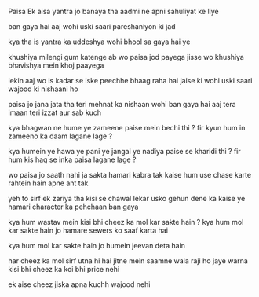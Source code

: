 Paisa 
Ek aisa yantra 
jo banaya tha aadmi ne 
apni sahuliyat ke liye 

ban gaya hai aaj wohi 
uski saari pareshaniyon ki jad 

kya tha is yantra ka uddeshya 
wohi bhool sa gaya hai ye 

khushiya milengi gum katenge 
ab wo paisa jod payega 
jisse wo khushiya bhavishya mein 
khoj paayega 

lekin aaj wo is kadar se iske 
peechhe bhaag raha hai 
jaise ki wohi uski saari wajood
ki nishaani ho 

paisa jo jana jata tha 
teri mehnat ka nishaan 
wohi ban gaya hai aaj 
tera imaan teri izzat aur sab kuch 

kya bhagwan ne hume 
ye zameene paise mein bechi thi ? 
fir kyun hum in zameeno ka daam 
lagane lage ? 

kya humein ye hawa ye pani 
ye jangal ye nadiya 
paise se kharidi thi ? 
fir hum kis haq se inka paisa 
lagane lage ? 

wo paisa jo saath nahi ja sakta 
hamari kabra tak 
kaise hum use chase karte rahtein 
hain apne ant tak 

yeh to sirf ek zariya tha 
kisi se chawal lekar 
usko gehun dene ka 
kaise ye hamari character ka
pehchaan ban gaya 

kya hum wastav mein kisi
bhi cheez ka mol kar sakte hain ? 
kya hum mol kar sakte hain
jo hamare sewers ko saaf karta hai 

kya hum mol kar sakte hain 
jo humein jeevan deta hain 

har cheez ka mol sirf utna hi hai
jitne mein saamne wala raji ho jaye 
warna kisi bhi cheez ka koi bhi price nehi 

ek aise cheez jiska apna kuchh wajood nehi 




